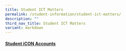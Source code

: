 ```yaml
---
title: Student ICT Matters
permalink: /student-information/student-ict-matters/
description: ""
third_nav_title: Student ICT Matters
variant: markdown
---
```

<h4><u><a href="/student-information/student-ict-matters/student-icon-accounts" target="">Student iCON Accounts</a></u></h4>